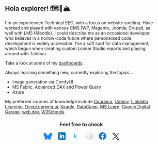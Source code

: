 ## Hola explorer! :world_map::compass::mountain_snow:

I'm an experienced Technical SEO, with a focus on website auditing. Have worked and played with various CMS (WP, Magento, Joomla, Drupal), as well with LMS (Moodle). I could describe me as an occasional developer, who believes in a no/low-code future where personalised code development is widely accessible. I've a soft spot for data management, which begun when creating custom Looker Studio reports and playing around with Tableau.

Take a look at some of my <a href="https://photos.app.goo.gl/EpgngrtkNk2HEvWa9">dashboards</a>.

Always learning something new, currently exploring the topics...

- Image generation via ComfyUI
- MS Fabric, Advanced DAX and Power Query
- Azure

My preferred sources of knowledge include <a href="https://www.coursera.org/user/14395a3f365033bf82b3c02420f2ec4e">Coursera</a>, <a href="https://www.udemy.com/user/alexander-kyriakou-2/">Udemy</a>, <a href="https://www.linkedin.com/learning/">LinkedIn Learning</a>, <a href="https://learn.deeplearning.ai/">DeepLearning.ai</a>, <a href="https://www.kaggle.com/learn">Kaggle</a>, <a href="https://www.datacamp.com/courses-all">DataCamp</a>, <a href="https://learn.microsoft.com/en-us/users/alexanderkyriakou/">MS Learn</a>, <a href="https://skillshop.exceedlms.com/student/catalog/list?category_ids=7879">Google Digital Garage</a>, <a href="https://web.dev/learn">web.dev</a>, <a href="https://www.w3schools.com/">W3Schools</a>.

<h3 align="center">Feel free to check</h4>

<p align="center"> 
	<a href="https://bsky.app/profile/Alexanderkyriakou.bsky.social"><img src="./icons/bluesky.png" alt="Logo of Bluesky Social" title="Follow Alexander Kyriakou on Bluesky" width=5.5%></a>
&nbsp;&nbsp;&nbsp;
<a href="https://www.linkedin.com/in/alexanderkyriakou/"><img src="./icons/linkedin.png" alt="Logo of LinkedIn" title="Follow Alexander Kyriakou on LinkedIn" width=5%></a>
&nbsp;&nbsp;&nbsp;
	<a href="https://www.kaggle.com/alexanderkyriakou "><img src="./icons/kaggle.png" alt="Logo of Kaggle" title="Check Alexander Kyriakou's Keggle" width=5%></a>
&nbsp;&nbsp;&nbsp;
	<a href="https://public.tableau.com/app/profile/alexanderkyriakou/vizzes"><img src="./icons/tableau.png" alt="Logo of Tableau" title="Check Alexander Kyriakou's Public Tableau profile" width=5%></a>
&nbsp;&nbsp;&nbsp;
	<a href="https://www.facebook.com/kyriakoualexander/"><img src="./icons/facebook.png" alt="Logo of Facebook" title="Follow Alexander Kyriakou on Facebook" width=5%></a>
&nbsp;&nbsp;&nbsp;
 <a href="https://twitter.com/ALKyriakou" target="_blank">
	<picture>
	  <source media="(prefers-color-scheme: dark)" srcset="./icons/x-ori-dark.png" width=4.5%>
	  <source media="(prefers-color-scheme: light)" srcset="./icons/x-ori-light.png" width=4.5%>
		<img alt="Logo of X" title="Follow Alexander Kyriakou on X (Twitter)" src="./icons/x-ori-light.png" width=4.5%>
	</picture>
</a>
</p>
